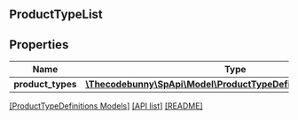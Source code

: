 ## ProductTypeList

## Properties

Name | Type | Description | Notes
------------ | ------------- | ------------- | -------------
**product_types** | [**\Thecodebunny\SpApi\Model\ProductTypeDefinitions\ProductType[]**](ProductType.md) |  |

[[ProductTypeDefinitions Models]](../) [[API list]](../../Api) [[README]](../../../README.md)
